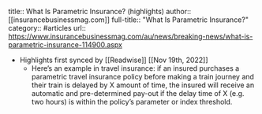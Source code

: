 title:: What Is Parametric Insurance? (highlights)
author:: [[insurancebusinessmag.com]]
full-title:: "What Is Parametric Insurance?"
category:: #articles
url:: https://www.insurancebusinessmag.com/au/news/breaking-news/what-is-parametric-insurance-114900.aspx

- Highlights first synced by [[Readwise]] [[Nov 19th, 2022]]
	- Here’s an example in travel insurance: if an insured purchases a parametric travel insurance policy before making a train journey and their train is delayed by X amount of time, the insured will receive an automatic and pre-determined pay-out if the delay time of X (e.g. two hours) is within the policy’s parameter or index threshold.
